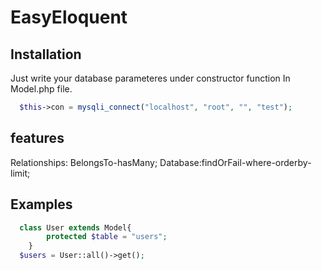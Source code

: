 # EasyEloquent

## Installation
Just write your database parameteres under constructor function In Model.php file.
```php
  $this->con = mysqli_connect("localhost", "root", "", "test");
```

## features
  Relationships: BelongsTo-hasMany; Database:findOrFail-where-orderby-limit; 
## Examples

```php
  class User extends Model{
		protected $table = "users";
	}
  $users = User::all()->get();
```
